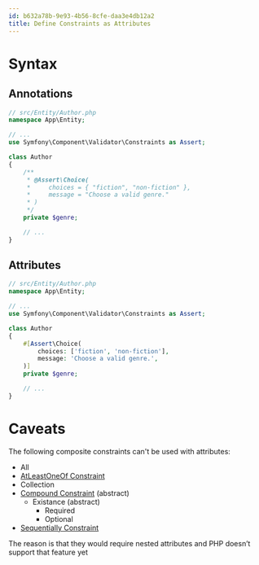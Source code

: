 ```yaml
---
id: b632a78b-9e93-4b56-8cfe-daa3e4db12a2
title: Define Constraints as Attributes
---
```


# Syntax

## Annotations

``` php
// src/Entity/Author.php
namespace App\Entity;

// ...
use Symfony\Component\Validator\Constraints as Assert;

class Author
{
    /**
     * @Assert\Choice(
     *     choices = { "fiction", "non-fiction" },
     *     message = "Choose a valid genre."
     * )
     */
    private $genre;

    // ...
}
```

## Attributes

``` php
// src/Entity/Author.php
namespace App\Entity;

// ...
use Symfony\Component\Validator\Constraints as Assert;

class Author
{
    #[Assert\Choice(
        choices: ['fiction', 'non-fiction'],
        message: 'Choose a valid genre.',
    )]
    private $genre;

    // ...
}
```

# Caveats

The following composite constraints can't be used with attributes:

-   All
-   [AtLeastOneOf Constraint](20201116134435-atleastoneof_constraint)
-   Collection
-   [Compound Constraint](20201116124210-compound_constraint) (abstract)
    -   Existance (abstract)
        -   Required
        -   Optional
-   [Sequentially Constraint](20201116124823-sequentially_constraint)

The reason is that they would require nested attributes and PHP doesn’t
support that feature yet
